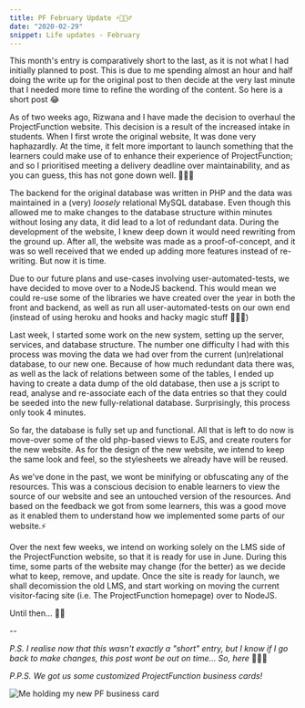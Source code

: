 ```yaml
---
title: PF February Update ⚡️🧙🏽‍♂️
date: "2020-02-29"
snippet: Life updates - February
---
```


This month's entry is comparatively short to the last, as it is not what I had initially planned to post. This is due to me spending almost an hour and half doing the write up for the original post to then decide at the very last minute that I needed more time to refine the wording of the content. So here is a short post 😂

As of two weeks ago, Rizwana and I have made the decision to overhaul the ProjectFunction website. This decision is a result of the increased intake in students. When I first wrote the original website, It was done very haphazardly. At the time, it felt more important to launch something that the learners could make use of to enhance their experience of ProjectFunction; and so I prioritised meeting a delivery deadline over maintainability, and as you can guess, this has not gone down well. 🤦🏽‍♂️

The backend for the original database was written in PHP and the data was maintained in a (very) _loosely_ relational MySQL database. Even though this allowed me to make changes to the database structure within minutes without losing any data, it did lead to a lot of redundant data. During the development of the website, I knew deep down it would need rewriting from the ground up. After all, the website was made as a proof-of-concept, and it was so well received that we ended up adding more features instead of re-writing. But now it is time.

Due to our future plans and use-cases involving user-automated-tests, we have decided to move over to a NodeJS backend. This would mean we could re-use some of the libraries we have created over the year in both the front and backend, as well as run all user-automated-tests on our own end (instead of using heroku and hooks and hacky magic stuff 🧙🏽‍♂️)

Last week, I started some work on the new system, setting up the server, services, and database structure. The number one difficulty I had with this process was moving the data we had over from the current (un)relational database, to our new one. Because of how much redundant data there was, as well as the lack of relations between some of the tables, I ended up having to create a data dump of the old database, then use a js script to read, analyse and re-associate each of the data entries so that they could be seeded into the new fully-relational database. Surprisingly, this process only took 4 minutes.

So far, the database is fully set up and functional. All that is left to do now is move-over some of the old php-based views to EJS, and create routers for the new website. As for the design of the new website, we intend to keep the same look and feel, so the stylesheets we already have will be reused.

As we've done in the past, we wont be minifying or obfuscating any of the resources. This was a conscious decision to enable learners to view the source of our website and see an untouched version of the resources. And based on the feedback we got from some learners, this was a good move as it enabled them to understand how we implemented some parts of our website.⚡️

Over the next few weeks, we intend on working solely on the LMS side of the ProjectFunction website, so that it is ready for use in June. During this time, some parts of the website may change (for the better) as we decide what to keep, remove, and update. Once the site is ready for launch, we shall decomission the old LMS, and start working on moving the current visitor-facing site (i.e. The ProjectFunction homepage) over to NodeJS.

Until then... ✌🏽

--

_P.S. I realise now that this wasn't exactly a "short" entry, but I know if I go back to make changes, this post wont be out on time... So, here_ 🤷🏽‍♂️

_P.P.S. We got us some customized ProjectFunction business cards!_


![Me holding my new PF business card](/images/business_card_1.jpeg)
